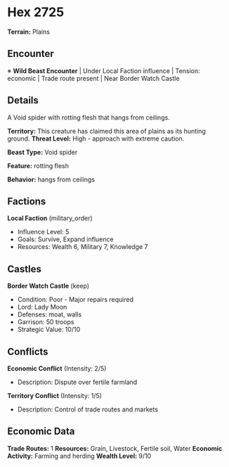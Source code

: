 # Hex 2725

**Terrain:** Plains

## Encounter
※ **Wild Beast Encounter** | Under Local Faction influence | Tension: economic | Trade route present | Near Border Watch Castle

## Details
A Void spider with rotting flesh that hangs from ceilings.

**Territory:** This creature has claimed this area of plains as its hunting ground.
**Threat Level:** High - approach with extreme caution.

**Beast Type:** Void spider

**Feature:** rotting flesh

**Behavior:** hangs from ceilings

## Factions
**Local Faction** (military_order)
- Influence Level: 5
- Goals: Survive, Expand influence
- Resources: Wealth 6, Military 7, Knowledge 7

## Castles
**Border Watch Castle** (keep)
- Condition: Poor - Major repairs required
- Lord: Lady Moon
- Defenses: moat, walls
- Garrison: 50 troops
- Strategic Value: 10/10

## Conflicts
**Economic Conflict** (Intensity: 2/5)
- Description: Dispute over fertile farmland

**Territory Conflict** (Intensity: 1/5)
- Description: Control of trade routes and markets

## Economic Data
**Trade Routes:** 1
**Resources:** Grain, Livestock, Fertile soil, Water
**Economic Activity:** Farming and herding
**Wealth Level:** 9/10
